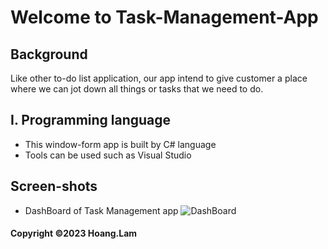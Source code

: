 # Welcome to Task-Management-App

## Background
Like other to-do list application, our app intend to give customer a place where we can jot down all things or tasks that we need to do.

## I. Programming language
- This window-form app is built by C# language
- Tools can be used such as Visual Studio


## Screen-shots
- DashBoard of Task Management app
![DashBoard]([https://github.com/thanhphongchupanh/IT-Human-Resource-Management/blob/main/screenshot/dashboard.jpg](https://github.com/hoanglamdev1811/Task_Management/blob/main/screenshot/homepage.jpg)https://github.com/hoanglamdev1811/Task_Management/blob/main/screenshot/homepage.jpg)

#### Copyright &#169;2023 Hoang.Lam
